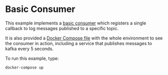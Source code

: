 # Basic Consumer

This example implements a [basic consumer](sample.js) which registers a single callback to log messages published to a specific topic.

It is also provided a [Docker Compose file](docker-compose.yml) with the whole environment to see the consumer in action, including a service that publishes messages to kafka every 5 seconds.

To run this example, type:

```sh
docker-compose up
```
